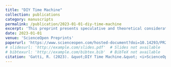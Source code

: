 ```yaml
---
title: "DIY Time Machine"
collection: publications
category: manuscripts
permalink: /publication/2023-01-01-diy-time-machine
excerpt: 'This preprint presents speculative and theoretical considerations around constructing a DIY time machine, hosted on ScienceOpen.'
date: 2023-01-01
venue: 'ScienceOpen Preprints'
paperurl: 'https://www.scienceopen.com/hosted-document?doi=10.14293/PR2199.000233.v1'
# slidesurl: 'http://example.com/slides.pdf'  # Slides not available
# bibtexurl: 'http://example.com/bibtex.bib'  # BibTeX not available
citation: 'Gatti, R. (2023). &quot;DIY Time Machine.&quot; <i>ScienceOpen Preprints</i>. https://doi.org/10.14293/PR2199.000233.v1'
---
```

<!-- The contents above will be part of a list of publications, if the user clicks the link for the publication than the contents of section will be rendered as a full page, allowing you to provide more information about the paper for the reader. When publications are displayed as a single page, the contents of the above "citation" field will automatically be included below this section in a smaller font. -->
